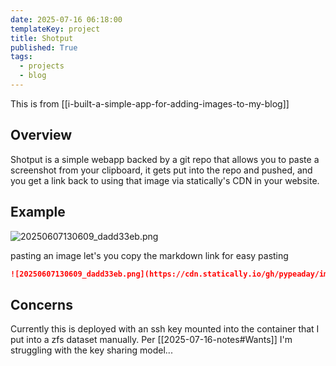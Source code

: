 ```yaml
---
date: 2025-07-16 06:18:00
templateKey: project
title: Shotput
published: True
tags:
  - projects
  - blog
---
```


This is from [[i-built-a-simple-app-for-adding-images-to-my-blog]]

## Overview

Shotput is a simple webapp backed by a git repo that allows you to paste a screenshot from your clipboard, it gets put into the repo and pushed, and you get a link back to using that image via statically's CDN in your website.

## Example

![20250607130609_dadd33eb.png](https://cdn.statically.io/gh/pypeaday/images.pype.dev/main/blog-media/20250607130609_dadd33eb.png)

pasting an image let's you copy the markdown link for easy pasting

```markdown
![20250607130609_dadd33eb.png](https://cdn.statically.io/gh/pypeaday/images.pype.dev/main/blog-media/20250607130609_dadd33eb.png)
```

## Concerns

Currently this is deployed with an ssh key mounted into the container that I
put into a zfs dataset manually. Per [[2025-07-16-notes#Wants]] I'm struggling
with the key sharing model...
